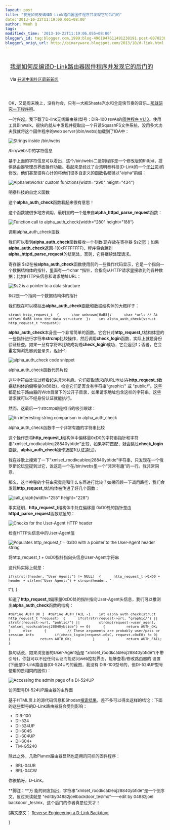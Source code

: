 ```yaml
--- 
layout: post 
title: "我是如何反编译D-Link路由器固件程序并发现它的后门的" 
date:'2013-10-22T11:19:00.001+08:00' 
author: Wenh Q
tags:
modified\_time: '2013-10-22T11:19:06.055+08:00' 
blogger\_id: tag:blogger.com,1999:blog-4961947611491238191.post-8070230170234363967
blogger\_orig\_url: http://binaryware.blogspot.com/2013/10/d-link.html
---
```

<div style="margin: 10px; padding: 5px;">

<div style="font-size: 18px;">

[我是如何反编译D-Link路由器固件程序并发现它的后门的](http://www.oschina.net/news/45251/reverse-engineering-a-d-link-backdoor)

</div>

<div style="font-size: 13px;">

Via [开源中国社区最新新闻](http://www.oschina.net/?from=rss)

</div>

</div>

<div style="font-size: 13px; padding: 15px 0 10px 10px;">

OK，又是周末晚上，没有约会，只有一大瓶Shasta汽水和全是快节奏的音乐…[那就研究一下程序吧](http://www.youtube.com/watch?v=-pIMVZZRb7Y&t=22s)。

一时兴起，我下载了D-link无线路由器(型号：DIR-100 revA)的[固件程序
v1.13](ftp://ftp.dlink.eu/Products/dir/dir-100/driver_software/DIR-100_fw_reva_113_ALL_en_20110915.zip)。使用工具Binwalk，很快的就从中发现并提取出一个只读SquashFS文件系统，没用多大功夫我就将这个固件程序的web
server(/bin/webs)加载到了IDA中：

![Strings inside
/bin/webs](http://static.oschina.net/uploads/img/201310/22075604_03YD.png)

/bin/webs中的字符信息

基于上面的字符信息可以看出，这个/bin/webs二进制程序是一个修改版的thttpd，提供路由器管理员界面操作功能。看起来是经过了台湾明泰科技(D-Link的一个[子公司](http://www.alphanetworks.com/chinese/06_about/00_overview.php))的修改。他们甚至很有心计的将他们很多自定义的函数名都辅以"alpha"前缀：

![Alphanetworks' custom
functions](http://static.oschina.net/uploads/img/201310/22075604_irrl.png){width="290"
height="434"}

明泰科技的自定义函数

这个**alpha\_auth\_check**函数看起来很有意思！

这个函数被很多地方调用，最明显的一个是来自**alpha\_httpd\_parse\_request**函数：

![Function call to
alpha\_auth\_check](http://static.oschina.net/uploads/img/201310/22075604_iHn7.png){width="280"
height="188"}

调用alpha\_auth\_check函数

我们可以看到**alpha\_auth\_check**函数接收一个参数(是存放在寄存器
$s2里)；如果**alpha\_auth\_check**返回-1(0xFFFFFFFF)，程序将会跳到**alpha\_httpd\_parse\_request**的结尾处，否则，它将继续处理请求。

寄存器
$s2在被**alpha\_auth\_check**函数使用前的一些操作代码显示，它是一个指向一个数据结构体的指针，里面有一个char
*指针，会指向从HTTP请求里接收到的各种数据；比如HTTP头信息和请求地址URL：

![
$s2 is a pointer to a data
structure](http://static.oschina.net/uploads/img/201310/22075605_bgtG.png)


$s2是一个指向一个数据结构体的指针

我们现在可以模拟出**alpha\_auth\_check**函数和数据结构体的大概样子：

    struct http_request_t  {      char unknown[0xB8];      char *url; // At offset 0xB8 into the data structure  };    int alpha_auth_check(struct http_request_t *request);

**alpha\_auth\_check**本身是一个非常简单的函数。它会针对**http\_request\_t**结构体里的一些指针进行字符串**strcmp**比较操作，然后调用**check\_login**函数，实际上就是身份验证检查。如果一旦有字符串比较成功或**check\_login**成功，它会返回1；否者，它会重定向浏览器到登录页，返回-1;

![alpha\_auth\_check code
snippet](http://static.oschina.net/uploads/img/201310/22075605_kSWw.png)

alpha\_auth\_check函数代码片段

这些字符串比较过程看起来非常有趣。它们提取请求的URL地址(在**http\_request\_t**数据结构体的偏移量0xB8处)，检查它们是否含有字符串"graphic/"
或
"public/"。这些都是位于路由器的Web目录下的公开子目录，如果请求地址包含这样的字符串，这些请求就可以不经身份认证就能执行。

然而，这最后一个strcmp却是相当的吸引眼球：

![An interesting string comparison in
alpha\_auth\_check](http://static.oschina.net/uploads/img/201310/22075605_Sr2i.png)

alpha\_auth\_check函数中一个非常有趣的字符串比较

这个操作是将**http\_request\_t**结构体中偏移量0xD0的字符串指针和字符串"xmlset\_roodkcableoj28840ybtide"比较，如果字符匹配，就会跳过**check\_login**函数，**alpha\_auth\_check**操作返回1(认证通过)。

我在谷歌上搜索了一下"xmlset\_roodkcableoj28840ybtide"字符串，只发现在一个俄罗斯论坛里提到过它，说这是一个在/bin/webs里一个"非常有趣"的一行。我非常同意。

那么，这个神秘的字符串究竟是和什么东西进行比较？如果回顾一下调用路径，我们会发现**http\_request\_t**结构体被传进了好几个函数：

![call\_graph](http://static.oschina.net/uploads/img/201310/22075605_7d16.png){width="255"
height="228"}

事实证明，**http\_request\_t**结构体中处在偏移量
0xD0处的指针是由**httpd\_parse\_request**函数赋值的：

![Checks for the User-Agent HTTP
header](http://static.oschina.net/uploads/img/201310/22075605_4OeD.png)

检查HTTP头信息中的User-Agent值

![Populates http\_request\_t + 0xD0 with a pointer to the User-Agent
header
string](http://static.oschina.net/uploads/img/201310/22075605_LlHH.png)

将http\_request\_t + 0xD0指针指向头信息User-Agent字符串

这代码实际上就是：

    if(strstr(header, "User-Agent:") != NULL)  {      http_request_t->0xD0 = header + strlen("User-Agent:") + strspn(header, " 
t");  }

知道了**http\_request\_t**偏移量0xD0处的指针指向User-Agent头信息，我们可以推测出**alpha\_auth\_check**函数的结构：

    #define AUTH_OK 1  #define AUTH_FAIL -1    int alpha_auth_check(struct http_request_t *request)  {      if(strstr(request->url, "graphic/") ||         strstr(request->url, "public/") ||         strcmp(request->user_agent, "xmlset_roodkcableoj28840ybtide") == 0)      {          return AUTH_OK;      }      else      {          // These arguments are probably user/pass or session info          if(check_login(request->0xC, request->0xE0) != 0)          {              return AUTH_OK;          }      }        return AUTH_FAIL;  }

换句话说，如果浏览器的User-Agent值是
"xmlset\_roodkcableoj28840ybtide"(不带引号)，你就可以不经任何认证而能访问web控制界面，能够查看/修改路由器的
设置(下面是D-Link路由器(DI-524UP)的截图，我没有
DIR-100型号的，但DI-524UP型号使用的是相同的固件)：

![Accessing the admin page of a
DI-524UP](http://static.oschina.net/uploads/img/201310/22075605_W9Op.png)

访问型号DI-524UP路由器的主界面

基于HTML页上的源代码信息和Shodan[搜索结果](http://www.shodanhq.com/search?q=thttpd-alphanetworks%2F2.23)，差不多可以得出这样的结论：下面的这些型号的D-Link路由器将会受到影响：

-   DIR-100
-   DI-524
-   DI-524UP
-   DI-604S
-   DI-604UP
-   DI-604+
-   TM-G5240

除此之外，几款Planex路由器显然也是用的同样的固件程序：

-   BRL-04UR
-   BRL-04CW

你很酷呀，D-Link。

**脚注：**万
能的网友指出，字符串"xmlset\_roodkcableoj28840ybtide"是一个倒序文，反过来读就是
"editby04882joelbackdoor\_teslmx"——edit by 04882joel backdoor
\_teslmx，这个后门的作者真是位天才！

<div>


[英文原文： [Reverse Engineering a D-Link
Backdoor](http://www.devttys0.com/2013/10/reverse-engineering-a-d-link-backdoor/)

]

</div>

</div>
